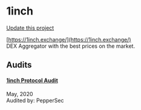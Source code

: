 
# 1inch

[Update this project](https://github.com/ConsenSys/blockchainSecurityDB/edit/master/projects/1inch.json)
  
[https://1inch.exchange/](https://1inch.exchange/)<br>
DEX Aggregator with the best prices on the market.


## Audits



#### [1inch Protocol Audit](https://github.com/peppersec/public-audit-reports/blob/master/reports_pdf/1inch-Protocol-audit-report.pdf)

May, 2020<br>
Audited by: PepperSec<br>

      

  



